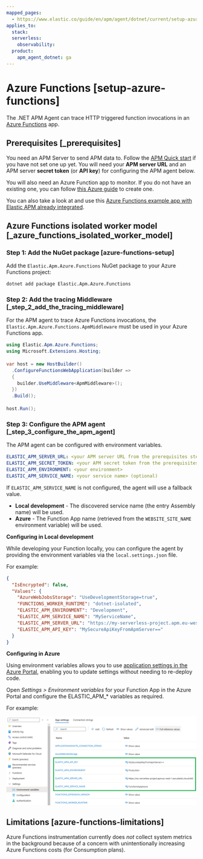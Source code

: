 ```yaml
---
mapped_pages:
  - https://www.elastic.co/guide/en/apm/agent/dotnet/current/setup-azure-functions.html
applies_to:
  stack:
  serverless:
    observability:
  product:
    apm_agent_dotnet: ga
---
```


# Azure Functions [setup-azure-functions]

The .NET APM Agent can trace HTTP triggered function invocations in an [Azure Functions](https://learn.microsoft.com/en-us/azure/azure-functions) app.


## Prerequisites [_prerequisites]

You need an APM Server to send APM data to. Follow the [APM Quick start](docs-content://solutions/observability/apm/get-started.md) if you have not set one up yet. You will need your **APM server URL** and an APM server **secret token** (or **API key**) for configuring the APM agent below.

You will also need an Azure Function app to monitor. If you do not have an existing one, you can follow [this Azure guide](https://learn.microsoft.com/en-us/azure/azure-functions/create-first-function-cli-csharp) to create one.

You can also take a look at and use this [Azure Functions example app with Elastic APM already integrated](https://github.com/elastic/apm-agent-dotnet/tree/main/test/azure/applications/Elastic.AzureFunctionApp.Isolated).


## Azure Functions isolated worker model [_azure_functions_isolated_worker_model]


### Step 1: Add the NuGet package [azure-functions-setup]

Add the `Elastic.Apm.Azure.Functions` NuGet package to your Azure Functions project:

```bash
dotnet add package Elastic.Apm.Azure.Functions
```


### Step 2: Add the tracing Middleware [_step_2_add_the_tracing_middleware]

For the APM agent to trace Azure Functions invocations, the `Elastic.Apm.Azure.Functions.ApmMiddleware` must be used in your Azure Functions app.

```csharp
using Elastic.Apm.Azure.Functions;
using Microsoft.Extensions.Hosting;

var host = new HostBuilder()
  .ConfigureFunctionsWebApplication(builder =>
  {
    builder.UseMiddleware<ApmMiddleware>();
  })
  .Build();

host.Run();
```


### Step 3: Configure the APM agent [_step_3_configure_the_apm_agent]

The APM agent can be configured with environment variables.

```yaml
ELASTIC_APM_SERVER_URL: <your APM server URL from the prerequisites step>
ELASTIC_APM_SECRET_TOKEN: <your APM secret token from the prerequisites step>
ELASTIC_APM_ENVIRONMENT: <your environment>
ELASTIC_APM_SERVICE_NAME: <your service name> (optional)
```

If `ELASTIC_APM_SERVICE_NAME` is not configured, the agent will use a fallback value.

* **Local development** - The discovered service name (the entry Assembly name) will be used.
* **Azure** - The Function App name (retrieved from the `WEBSITE_SITE_NAME` environment variable) will be used.

**Configuring in Local development**

While developing your Function locally, you can configure the agent by providing the environment variables via the `local.settings.json` file.

For example:

```json
{
  "IsEncrypted": false,
  "Values": {
    "AzureWebJobsStorage": "UseDevelopmentStorage=true",
    "FUNCTIONS_WORKER_RUNTIME": "dotnet-isolated",
    "ELASTIC_APM_ENVIRONMENT": "Development",
    "ELASTIC_APM_SERVICE_NAME": "MyServiceName",
    "ELASTIC_APM_SERVER_URL": "https://my-serverless-project.apm.eu-west-1.aws.elastic.cloud:443",
    "ELASTIC_APM_API_KEY": "MySecureApiKeyFromApmServer=="
  }
}
```

**Configuring in Azure**

Using environment variables allows you to use [application settings in the Azure Portal](https://learn.microsoft.com/en-us/azure/azure-functions/functions-how-to-use-azure-function-app-settings?tabs=portal#settings), enabling you to update settings without needing to re-deploy code.

Open *Settings > Environment variables* for your Function App in the Azure Portal and configure the ELASTIC_APM_* variables as required.

For example:

![Configuring the APM Agent in the Azure Portal](images/azure-functions-configuration.png)


## Limitations [azure-functions-limitations]

Azure Functions instrumentation currently does *not* collect system metrics in the background because of a concern with unintentionally increasing Azure Functions costs (for Consumption plans).

